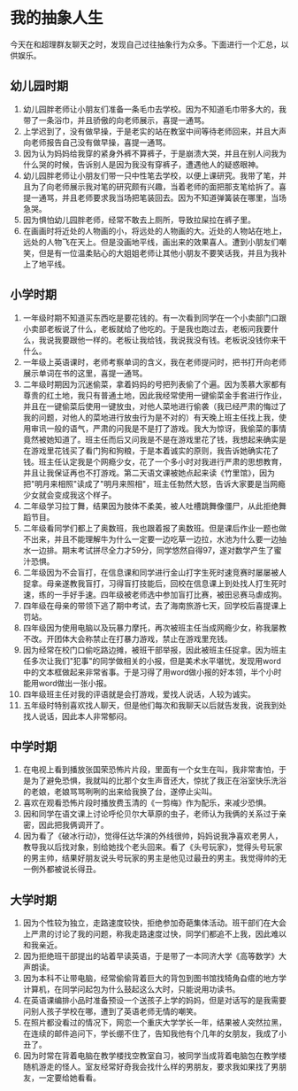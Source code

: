 # 我的抽象人生


<!--more-->

今天在和超理群友聊天之时，发现自己过往抽象行为众多。下面进行一个汇总，以供娱乐。

## 幼儿园时期

1. 幼儿园胖老师让小朋友们准备一条毛巾去学校。因为不知道毛巾带多大的，我带了一条浴巾，并且骄傲的向老师展示，喜提一通骂。
2. 上学迟到了，没有做早操，于是老实的站在教室中间等待老师回来，并且大声向老师报告自己没有做早操，喜提一通骂。
3. 因为认为妈妈给我穿的紧身外裤不算裤子，于是崩溃大哭，并且在别人问我为什么哭的时候，告诉别人是因为我没有穿裤子，遭遇他人的疑惑眼神。
4. 幼儿园胖老师让小朋友们带一只中性笔去学校，以便上课研究。我带了笔，并且为了向老师展示我对笔的研究颇有兴趣，当着老师的面把那支笔给拆了。喜提一通骂，并且老师要求我当场把笔装回去。因为不知道弹簧装在哪里，当场急哭。
5. 因为惧怕幼儿园胖老师，经常不敢去上厕所，导致拉屎拉在裤子里。
6. 在画画时将近处的人物画的小，将远处的人物画的大。近处的人物站在地上，远处的人物飞在天上。但是没画地平线，画出来的效果喜人。遭到小朋友们嘲笑，但是有一位温柔贴心的大姐姐老师让其他小朋友不要笑话我，并且为我补上了地平线。

## 小学时期

1. 一年级时期不知道买东西吃是要花钱的。有一次看到同学在一个小卖部门口跟小卖部老板说了什么，老板就给了他吃的。于是我也跑过去，老板问我要什么，我说我要跟他一样的。老板让我给钱，我说我没有钱。老板说没钱你来干什么。
2. 一年级上英语课时，老师考察单词的含义，我在老师提问时，把书打开向老师展示单词在书的这里，喜提一通骂。
3. 二年级时期因为沉迷偷菜，拿着妈妈的号把列表偷了个遍。因为羡慕大家都有尊贵的红土地，我只有普通土地，因此我经常使用一键偷菜金手套进行作业，并且在一键偷菜后使用一键放虫，对他人菜地进行偷袭（我已经严肃的悔过了我的问题，对他人的菜地进行放虫行为是不对的）有天晚上班主任找上我，使用审讯一般的语气，严肃的问我是不是打了游戏。我大为惊讶，我偷菜的事情竟然被她知道了。班主任而后又问我是不是在游戏里花了钱，我想起来确实是在游戏里花钱买了看门狗和狗粮，于是本着诚实的原则，我告诉她确实花了钱。班主任认定我是个网瘾少女，花了一个多小时对我进行严肃的思想教育，并且让我保证再也不打游戏。第二天语文课被她点起来读《竹里馆》，因为把"明月来相照"读成了"明月来照相"，班主任勃然大怒，告诉大家要是当网瘾少女就会变成我这个样子。
4. 二年级学习拉丁舞，结果因为肢体不柔美，被人吐槽跳舞像僵尸，从此拒绝舞蹈节目。
5. 二年级看同学们都上了奥数班，我也跟着报了奥数班。但是课后作业一题也做不出来，并且不能理解牛为什么一定要一边吃草一边拉，水池为什么要一边抽水一边排。期末考试拼尽全力才59分，同学悠然自得97，遂对数学产生了蜜汁恐惧。
6. 二年级因为不会盲打，在信息课和同学进行金山打字生死时速竞赛时屡屡被人捉拿。母亲遂教我盲打，习得盲打技能后，回校在信息课上到处找人打生死时速，练的一手好手速。四年级被老师选中参加盲打比赛，被田忌赛马虐成狗。
7. 四年级在母亲的带领下逃了期中考试，去了海南旅游七天，回学校后喜提课上罚站。
8. 四年级因为使用电脑以及玩暴力摩托，再次被班主任当成网瘾少女，称我屡教不改。开团体大会称禁止在打暴力游戏，禁止在游戏里充钱。
9. 因为经常在校门口偷吃路边摊，被班干部举报，因此被班主任捉拿。因为班主任多次让我们"犯事"的同学做相关的小报，但是美术水平堪忧，发现用word中的文本框做起来非常省事。于是习得了用word做小报的好本领，半个小时能用word做出一张小报。
10. 四年级班主任对我的评语就是会打游戏，爱找人说话，人较为诚实。
11. 五年级时特别喜欢找人聊天，但是他们每次和我聊天以后就告发我，说我到处找人说话，因此本人非常郁闷。

## 中学时期

1. 在电视上看到播放张国荣恐怖片片段，里面有一个女生在叫，我非常害怕，于是为了避免恐惧，我就叫的比那个女生声音还大，惊扰了我正在浴室快乐洗浴的老娘，老娘骂骂咧咧的出来给我换了台，遂停止尖叫。
2. 喜欢在观看恐怖片段时播放费玉清的《一剪梅》作为配乐，来减少恐惧。
3. 因和同学在语文课上讨论呼伦贝尔大草原的虫子，老师认为我俩的关系过于亲密，因此把我俩调开了。
4. 因为看了《破冰行动》，觉得任达华演的外线很帅，妈妈说我净喜欢老男人，教导我以后找对象，别给她找个老头回来。看了《头号玩家》，觉得头号玩家的男主帅，结果好朋友说头号玩家的男主是他见过最丑的男主。我觉得帅的无一例外都被说长得丑。

## 大学时期

1. 因为个性较为独立，走路速度较快，拒绝参加奇葩集体活动。班干部们在大会上严肃的讨论了我的问题，称我走路速度过快，同学们都追不上我，因此难以和我亲近。
2. 因为拒绝班干部提出的站着早读英语，于是带了一本同济大学《高等数学》大声朗读。
3. 因为本科不让带电脑，经常偷偷背着巨大的背包到图书馆找犄角旮瘩的地方学计算机，在同学问起包为什么鼓起这么大时，只能说用功读书。
4. 在英语课编排小品时准备预设一个送孩子上学的妈妈，但是对话写的是我需要问别人孩子学校在哪，遭到了英语老师无情的嘲笑。
5. 在照片都没看过的情况下，网恋一个重庆大学学长一年，结果被人突然拉黑，在连续的邮件追问下，学长绷不住了，告知我他有个几年的女朋友，我成了小丑了。
6. 因为时常在背着电脑在教学楼找空教室自习，被同学当成背着电脑包在教学楼随机游走的怪人。室友经常好奇我会找什么样的男朋友，要求我如果找了男朋友，一定要给她看看。

